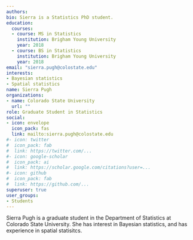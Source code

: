 ```yaml
---
authors:
bio: Sierra is a Statistics PhD student.
education:
  courses:
  - course: MS in Statistics
    institution: Brigham Young University
    year: 2018
  - course: BS in Statistics
    institution: Brigham Young University
    year: 2018
email: "sierra.pugh@colostate.edu"
interests:
- Bayesian statistics
- Spatial statistics
name: Sierra Pugh
organizations:
- name: Colorado State University
  url: ""
role: Graduate Student in Statistics
social:
- icon: envelope
  icon_pack: fas
  link: mailto:sierra.pugh@colostate.edu
#- icon: twitter
#  icon_pack: fab
#  link: https://twitter.com/...
#- icon: google-scholar
#  icon_pack: ai
#  link: https://scholar.google.com/citations?user=...
#- icon: github
#  icon_pack: fab
#  link: https://github.com/...
superuser: true
user_groups:
- Students
---
```


Sierra Pugh is a graduate student in the Department of Statistics at Colorado 
State University. She has interest in Bayesian statistics, and has experience in spatial statisitcs. 